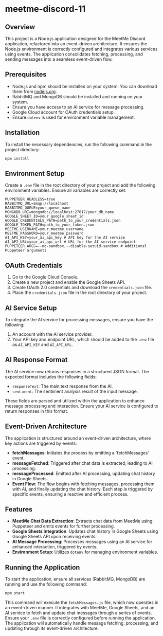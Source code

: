 # meetme-discord-11

## Overview
This project is a Node.js application designed for the MeetMe Discord application, refactored into an event-driven architecture. It ensures the Node.js environment is correctly configured and integrates various services using events. The application consolidates fetching, processing, and sending messages into a seamless event-driven flow.

## Prerequisites
- Node.js and npm should be installed on your system. You can download them from [nodejs.org](https://nodejs.org/).
- RabbitMQ and MongoDB should be installed and running on your system.
- Ensure you have access to an AI service for message processing.
- Google Cloud account for OAuth credentials setup.
- Ensure `dotenv` is used for environment variable management.

## Installation
To install the necessary dependencies, run the following command in the project directory:

```bash
npm install
```

## Environment Setup
Create a `.env` file in the root directory of your project and add the following environment variables. Ensure all variables are correctly set:

```
PUPPETEER_HEADLESS=true
RABBITMQ_URL=amqp://localhost
RABBITMQ_QUEUE=your_queue_name
MONGODB_URI=mongodb://localhost:27017/your_db_name
GOOGLE_SHEET_ID=your_google_sheet_id
GOOGLE_CREDENTIALS_PATH=path_to_your_credentials.json
GOOGLE_TOKEN_PATH=path_to_your_token.json
MEETME_USERNAME=your_meetme_username
MEETME_PASSWORD=your_meetme_password
AI_API_KEY=your_ai_api_key # API key for the AI service
AI_API_URL=your_ai_api_url # URL for the AI service endpoint
PUPPETEER_ARGS=--no-sandbox,--disable-setuid-sandbox # Additional Puppeteer arguments
```


## OAuth Credentials
1. Go to the Google Cloud Console.
2. Create a new project and enable the Google Sheets API.
3. Create OAuth 2.0 credentials and download the `credentials.json` file.
4. Place the `credentials.json` file in the root directory of your project.

## AI Service Setup
To integrate the AI service for processing messages, ensure you have the following:

1. An account with the AI service provider.
2. Your API key and endpoint URL, which should be added to the `.env` file as `AI_API_KEY` and `AI_API_URL`.

## AI Response Format
The AI service now returns responses in a structured JSON format. The expected format includes the following fields:
- `responseText`: The main text response from the AI.
- `sentiment`: The sentiment analysis result of the input message.

These fields are parsed and utilized within the application to enhance message processing and interaction. Ensure your AI service is configured to return responses in this format.

## Event-Driven Architecture
The application is structured around an event-driven architecture, where key actions are triggered by events:
- **fetchMessages**: Initiates the process by emitting a 'fetchMessages' event.
- **messageFetched**: Triggered after chat data is extracted, leading to AI processing.
- **messageProcessed**: Emitted after AI processing, updating chat history in Google Sheets.
- **Event Flow**: The flow begins with fetching messages, processing them with AI, and finally updating the chat history. Each step is triggered by specific events, ensuring a reactive and efficient process.

## Features
- **MeetMe Chat Data Extraction**: Extracts chat data from MeetMe using Puppeteer and emits events for further processing.
- **Google Sheets Integration**: Updates chat history in Google Sheets using Google Sheets API upon receiving events.
- **AI Message Processing**: Processes messages using an AI service for enhanced interaction, triggered by events.
- **Environment Setup**: Utilizes `dotenv` for managing environment variables.

## Running the Application
To start the application, ensure all services (RabbitMQ, MongoDB) are running and use the following command:

```bash
npm start
```

This command will execute the `fetchMessages.js` file, which now operates in an event-driven manner. It integrates with MeetMe, Google Sheets, and an AI service to fetch and update chat messages through a series of events. Ensure your `.env` file is correctly configured before running the application. The application will automatically handle message fetching, processing, and updating through its event-driven architecture.